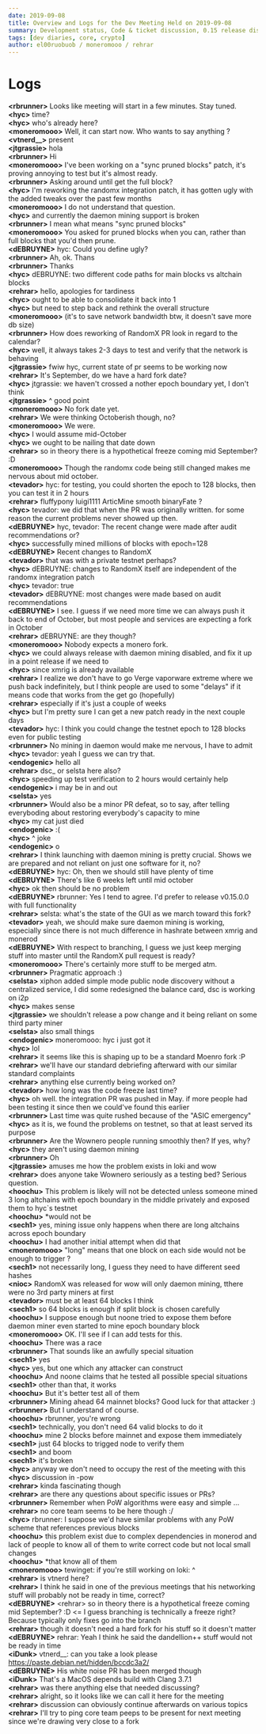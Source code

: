 ```yaml
---
date: 2019-09-08
title: Overview and Logs for the Dev Meeting Held on 2019-09-08
summary: Development status, Code & ticket discussion, 0.15 release discussion, and miscellaneous
tags: [dev diaries, core, crypto]
author: el00ruobuob / moneromooo / rehrar
---
```


# Logs  

**\<rbrunner>** Looks like meeting will start in a few minutes. Stay tuned.  
**\<hyc>** time?  
**\<hyc>** who's already here?  
**\<moneromooo>** Well, it can start now. Who wants to say anything ?  
**\<vtnerd\_\_>** present  
**\<jtgrassie>** hola  
**\<rbrunner>** Hi  
**\<moneromooo>** I've been working on a "sync pruned blocks" patch, it's proving annoying to test but it's almost ready.  
**\<rbrunner>** Asking around until get the full block?  
**\<hyc>** I'm reworking the randomx integration patch, it has gotten ugly with the added tweaks over the past few months  
**\<moneromooo>** I do not understand that question.  
**\<hyc>** and currently the daemon mining support is broken  
**\<rbrunner>** I mean what means "sync pruned blocks"  
**\<moneromooo>** You asked for pruned blocks when you can, rather than full blocks that you'd then prune.  
**\<dEBRUYNE>** hyc: Could you define ugly?  
**\<rbrunner>** Ah, ok. Thans  
**\<rbrunner>** Thanks  
**\<hyc>** dEBRUYNE: two different code paths for main blocks vs altchain blocks  
**\<rehrar>** hello, apologies for tardiness  
**\<hyc>** ought to be able to consolidate it back into 1  
**\<hyc>** but need to step back and rethink the overall structure  
**\<moneromooo>** (it's to save network bandwidth btw, it doesn't save more db size)  
**\<rbrunner>** How does reworking of RandomX PR look in regard to the calendar?  
**\<hyc>** well, it always takes 2-3 days to test and verify that the network is behaving  
**\<jtgrassie>** fwiw hyc, current state of pr seems to be working now  
**\<rehrar>** It's September, do we have a hard fork date?  
**\<hyc>** jtgrassie: we haven't crossed a nother epoch boundary yet, I don't think  
**\<jtgrassie>** ^ good point  
**\<moneromooo>** No fork date yet.  
**\<rehrar>** We were thinking Octoberish though, no?  
**\<moneromooo>** We were.  
**\<hyc>** I would assume mid-October  
**\<hyc>** we ought to be nailing that date down  
**\<rehrar>** so in theory there is a hypothetical freeze coming mid September? :D  
**\<moneromooo>** Though the randomx code being still changed makes me nervous about mid october.  
**\<tevador>** hyc: for testing, you could shorten the epoch to 128 blocks, then you can test it in 2 hours  
**\<rehrar>** fluffypony luigi1111 ArticMine smooth binaryFate ?  
**\<hyc>** tevador: we did that when the PR was originally written. for some reason the current problems never showed up then.  
**\<dEBRUYNE>** hyc, tevador: The recent change were made after audit recommendations or?  
**\<hyc>** successfully mined millions of blocks with epoch=128  
**\<dEBRUYNE>** Recent changes to RandomX  
**\<tevador>** that was with a private testnet perhaps?  
**\<hyc>** dEBRUYNE: changes to RandomX itself are independent of the randomx integration patch  
**\<hyc>** tevador: true  
**\<tevador>** dEBRUYNE: most changes were made based on audit recommendations  
**\<dEBRUYNE>** I see. I guess if we need more time we can always push it back to end of October, but most people and services are expecting a fork in October  
**\<rehrar>** dEBRUYNE: are they though?  
**\<moneromooo>** Nobody expects a monero fork.  
**\<hyc>** we could always release with daemon mining disabled, and fix it up in a point release if we need to  
**\<hyc>** since xmrig is already available  
**\<rehrar>** I realize we don't have to go Verge vaporware extreme where we push back indefinitely, but I think people are used to some "delays" if it means code that works from the get go (hopefully)  
**\<rehrar>** especially if it's just a couple of weeks  
**\<hyc>** but I'm pretty sure I can get a new patch ready in the next couple days  
**\<tevador>** hyc: I think you could change the testnet epoch to 128 blocks even for public testing  
**\<rbrunner>** No mining in daemon would make me nervous, I have to admit  
**\<hyc>** tevador: yeah I guess we can try that.  
**\<endogenic>** hello all  
**\<rehrar>** dsc\_ or selsta here also?  
**\<hyc>** speeding up test verification to 2 hours would certainly help  
**\<endogenic>** i may be in and out  
**\<selsta>** yes  
**\<rbrunner>** Would also be a minor PR defeat, so to say, after telling everyboding about restoring everybody's capacity to mine  
**\<hyc>** my cat just died  
**\<endogenic>** :(  
**\<hyc>** ^ joke  
**\<endogenic>** o  
**\<rehrar>** I think launching with daemon mining is pretty crucial. Shows we are prepared and not reliant on just one software for it, no?  
**\<dEBRUYNE>** hyc: Oh, then we should still have plenty of time  
**\<dEBRUYNE>** There's like 6 weeks left until mid october  
**\<hyc>** ok then should be no problem  
**\<dEBRUYNE>** rbrunner: Yes I tend to agree. I'd prefer to release v0.15.0.0 with full functionality  
**\<rehrar>** selsta: what's the state of the GUI as we march toward this fork?  
**\<tevador>** yeah, we should make sure daemon mining is working, especially since there is not much difference in hashrate between xmrig and monerod  
**\<dEBRUYNE>** With respect to branching, I guess we just keep merging stuff into master until the RandomX pull request is ready?  
**\<moneromooo>** There's certainly more stuff to be merged atm.  
**\<rbrunner>** Pragmatic approach :)  
**\<selsta>** xiphon added simple mode public node discovery without a centralized service, I did some redesigned the balance card, dsc is working on i2p  
**\<hyc>** makes sense  
**\<jtgrassie>** we shouldn't release a pow change and it being reliant on some third party miner  
**\<selsta>** also small things  
**\<endogenic>** moneromooo: hyc i just got it  
**\<hyc>** lol  
**\<rehrar>** it seems like this is shaping up to be a standard Moenro fork :P  
**\<rehrar>** we'll have our standard debriefing afterward with our similar standard complaints  
**\<rehrar>** anything else currently being worked on?  
**\<tevador>** how long was the code freeze last time?  
**\<hyc>** oh well. the integration PR was pushed in May. if more people had been testing it since then we could've found this earlier  
**\<rbrunner>** Last time was quite rushed because of the "ASIC emergency"  
**\<hyc>** as it is, we found the problems on testnet, so that at least served its purpose  
**\<rbrunner>** Are the Wownero people running smoothly then? If yes, why?  
**\<hyc>** they aren't using daemon mining  
**\<rbrunner>** Oh  
**\<jtgrassie>** amuses me how the problem exists in loki and wow  
**\<rehrar>** does anyone take Wownero seriously as a testing bed? Serious question.  
**\<hoochu>** This problem is likely will not be detected unless someone mined 3 long altchains with epoch boundary in the middle privately and exposed them to hyc\`s testnet  
**\<hoochu>** \*would not be  
**\<sech1>** yes, mining issue only happens when there are long altchains across epoch boundary  
**\<hoochu>** I had another initial attempt when did that  
**\<moneromooo>** "long" means that one block on each side would not be enough to trigger ?  
**\<sech1>** not necessarily long, I guess they need to have different seed hashes  
**\<nioc>** RandomX was released for wow will only daemon mining, tthere were no 3rd party miners at first  
**\<tevador>** must be at least 64 blocks I think  
**\<sech1>** so 64 blocks is enough if split block is chosen carefully  
**\<hoochu>** I suppose enough but noone tried to expose them before daemon miner even started to mine epoch boundary block  
**\<moneromooo>** OK. I'll see if I can add tests for this.  
**\<hoochu>** There was a race  
**\<rbrunner>** That sounds like an awfully special situation  
**\<sech1>** yes  
**\<hyc>** yes, but one which any attacker can construct  
**\<hoochu>** And noone claims that he tested all possible special situations  
**\<sech1>** other than that, it works  
**\<hoochu>** But it's better test all of them  
**\<rbrunner>** Mining ahead 64 mainnet blocks? Good luck for that attacker :)  
**\<rbrunner>** But I understand of course.  
**\<hoochu>** rbrunner, you're wrong  
**\<sech1>** technically, you don't need 64 valid blocks to do it  
**\<hoochu>** mine 2 blocks before mainnet and expose them immediately  
**\<sech1>** just 64 blocks to trigged node to verify them  
**\<sech1>** and boom  
**\<sech1>** it's broken  
**\<hyc>** anyway we don't need to occupy the rest of the meeting with this  
**\<hyc>** discussion in -pow  
**\<rehrar>** kinda fascinating though  
**\<rehrar>** are there any questions about specific issues or PRs?  
**\<rbrunner>** Remember when PoW algorithms were easy and simple ...  
**\<rehrar>** no core team seems to be here though :/  
**\<hyc>** rbrunner: I suppose we'd have similar problems with any PoW scheme that references previous blocks  
**\<hoochu>** this problem exist due to complex dependencies in monerod and lack of people to know all of them to write correct code but not local small changes  
**\<hoochu>** \*that know all of them  
**\<moneromooo>** tewinget: if you're still working on loki: ^  
**\<rehrar>** is vtnerd here?  
**\<rehrar>** I think he said in one of the previous meetings that his networking stuff will probably not be ready in time, correct?  
**\<dEBRUYNE>** \<rehrar> so in theory there is a hypothetical freeze coming mid September? :D \<= I guess branching is technically a freeze right? Because typically only fixes go into the branch  
**\<rehrar>** though it doesn't need a hard fork for his stuff so it doesn't matter  
**\<dEBRUYNE>** rehrar: Yeah I think he said the dandellion++ stuff would not be ready in time  
**\<iDunk>** vtnerd\_\_: can you take a look please  https://paste.debian.net/hidden/bccdc3a2/  
**\<dEBRUYNE>** His white noise PR has been merged though  
**\<iDunk>** That's a MacOS depends build with Clang 3.7.1  
**\<rehrar>** was there anything else that needed discussing?  
**\<rehrar>** alright, so it looks like we can call it here for the meeting  
**\<rehrar>** discussion can obviously continue afterwards on various topics  
**\<rehrar>** I'll try to ping core team peeps to be present for next meeting since we're drawing very close to a fork  

